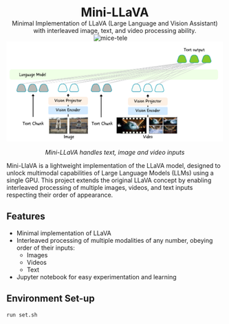 <!-- <div style="display: flex; align-items: center; margin-bottom: 20px;"> -->
<div align="center">
  <h1 style="margin: 0;">Mini-LLaVA</h1>
  <div>
    <p style="margin: 0;">Minimal Implementation of LLaVA (Large Language and Vision Assistant) with interleaved image, text, and video processing ability.</p>
  </div>
  <img src="https://github.com/user-attachments/assets/45681a03-d10f-4e54-ba58-f858dde11dfd" width="250" alt="mice-tele" style="margin-right: 20px;">
</div>

<div align="center">
  <img src="data/mini-llava.png" width="800" alt="Mini-LLaVA">
  <p><em>Mini-LLaVA handles text, image and video inputs</em></p>
</div>


Mini-LlaVA is a lightweight implementation of the LLaVA model, designed to unlock multimodal capabilities of Large Language Models (LLMs) using a single GPU. This project extends the original LLaVA concept by enabling interleaved processing of multiple images, videos, and text inputs respecting their order of appearance.

## Features

- Minimal implementation of LLaVA
- Interleaved processing of multiple modalities of any number, obeying order of their inputs:
  - Images
  - Videos
  - Text
- Jupyter notebook for easy experimentation and learning

## Environment Set-up
```shell
run set.sh
```
